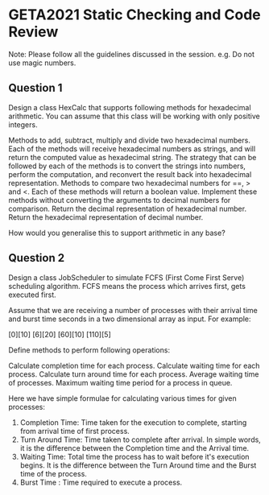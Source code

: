 # GETA2021 Static Checking and Code Review

Note: Please follow all the guidelines discussed in the session. e.g. Do not use magic numbers.

## Question 1

Design a class HexCalc that supports following methods for hexadecimal arithmetic. You can assume that this class will be working with only positive integers.

Methods to add, subtract, multiply and divide two hexadecimal numbers. Each of the methods will receive hexadecimal numbers as strings, and will return the computed value as hexadecimal string. The strategy that can be followed by each of the methods is to convert the strings into numbers, perform the computation, and reconvert the result back into hexadecimal representation.
Methods to compare two hexadecimal numbers for ==, > and <. Each of these methods will return a boolean value. Implement these methods without converting the arguments to decimal numbers for comparison.
Return the decimal representation of hexadecimal number.
Return the hexadecimal representation of decimal number.

How would you generalise this to support arithmetic in any base?


## Question 2

Design a class JobScheduler to simulate FCFS (First Come First Serve) scheduling algorithm. 
FCFS means the process which arrives first, gets executed first. 

Assume that we are receiving a number of processes with their arrival time and burst time seconds in a two dimensional array as input.  For example:

[0][10]
[6][20]
[60][10]
[110][5]

Define methods to perform following operations: 

Calculate completion time for each process. 
Calculate waiting time for each process.
Calculate turn around time for each process.
Average waiting time of processes.
Maximum waiting time period for a process in queue.


Here we have simple formulae for calculating various times for given processes:

1. Completion Time: Time taken for the execution to complete, starting from arrival time of first process.
2. Turn Around Time: Time taken to complete after arrival. In simple words, it is the difference between the Completion time and the Arrival time.
3. Waiting Time: Total time the process has to wait before it's execution begins. It is the difference between the Turn Around time and the Burst time of the process.
4. Burst Time : Time required to execute a process.

